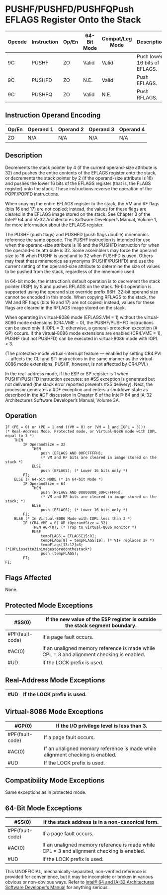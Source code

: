 # PUSHF/PUSHFD/PUSHFQ**Push EFLAGS Register Onto the Stack**

| Opcode | Instruction | Op/En | 64-Bit Mode | Compat/Leg Mode | Description                   |
| ------ | ----------- | ----- | ----------- | --------------- | ----------------------------- |
| 9C     | PUSHF       | ZO    | Valid       | Valid           | Push lower 16 bits of EFLAGS. |
| 9C     | PUSHFD      | ZO    | N.E.        | Valid           | Push EFLAGS.                  |
| 9C     | PUSHFQ      | ZO    | Valid       | N.E.            | Push RFLAGS.                  |

## Instruction Operand Encoding

| Op/En | Operand 1 | Operand 2 | Operand 3 | Operand 4 |
| ----- | --------- | --------- | --------- | --------- |
| ZO    | N/A       | N/A       | N/A       | N/A       |

## Description

Decrements the stack pointer by 4 (if the current operand-size attribute is 32) and pushes the entire contents of the EFLAGS register onto the stack, or decrements the stack pointer by 2 (if the operand-size attribute is 16) and pushes the lower 16 bits of the EFLAGS register (that is, the FLAGS register) onto the stack. These instructions reverse the operation of the POPF/POPFD instructions.

When copying the entire EFLAGS register to the stack, the VM and RF flags (bits 16 and 17) are not copied; instead, the values for these flags are cleared in the EFLAGS image stored on the stack. See Chapter 3 of the Intel® 64 and IA-32 Architectures Software Developer’s Manual, Volume 1, for more information about the EFLAGS register.

The PUSHF (push flags) and PUSHFD (push flags double) mnemonics reference the same opcode. The PUSHF instruction is intended for use when the operand-size attribute is 16 and the PUSHFD instruction for when the operand-size attribute is 32. Some assemblers may force the operand size to 16 when PUSHF is used and to 32 when PUSHFD is used. Others may treat these mnemonics as synonyms (PUSHF/PUSHFD) and use the current setting of the operand-size attribute to determine the size of values to be pushed from the stack, regardless of the mnemonic used.

In 64-bit mode, the instruction’s default operation is to decrement the stack pointer (RSP) by 8 and pushes RFLAGS on the stack. 16-bit operation is supported using the operand size override prefix 66H. 32-bit operand size cannot be encoded in this mode. When copying RFLAGS to the stack, the VM and RF flags (bits 16 and 17) are not copied; instead, values for these flags are cleared in the RFLAGS image stored on the stack.

When operating in virtual-8086 mode (EFLAGS.VM = 1) without the virtual-8086 mode extensions (CR4.VME = 0), the PUSHF/PUSHFD instructions can be used only if IOPL = 3; otherwise, a general-protection exception (#​​​​GP) occurs. If the virtual-8086 mode extensions are enabled (CR4.VME = 1), PUSHF (but not PUSHFD) can be executed in virtual-8086 mode with IOPL < 3.

(The protected-mode virtual-interrupt feature — enabled by setting CR4.PVI — affects the CLI and STI instructions in the same manner as the virtual-8086 mode extensions. PUSHF, however, is not affected by CR4.PVI.)

In the real-address mode, if the ESP or SP register is 1 when PUSHF/PUSHFD instruction executes: an #​​​​​SS exception is generated but not delivered (the stack error reported prevents #​​​​​SS delivery). Next, the processor generates a #​DF exception and enters a shutdown state as described in the #​DF discussion in Chapter 6 of the Intel® 64 and IA-32 Architectures Software Developer’s Manual, Volume 3A.

## Operation

```
IF (PE = 0) or (PE = 1 and ((VM = 0) or (VM = 1 and IOPL = 3)))
(* Real-Address Mode, Protected mode, or Virtual-8086 mode with IOPL equal to 3 *)
    THEN
        IF OperandSize = 32
            THEN
                push (EFLAGS AND 00FCFFFFH);
                (* VM and RF bits are cleared in image stored on the stack *)
            ELSE
                push (EFLAGS); (* Lower 16 bits only *)
        FI;
    ELSE IF 64-bit MODE (* In 64-bit Mode *)
        IF OperandSize = 64
            THEN
                push (RFLAGS AND 00000000_00FCFFFFH);
                (* VM and RF bits are cleared in image stored on the stack; *)
            ELSE
                push (EFLAGS); (* Lower 16 bits only *)
        FI;
    ELSE (* In Virtual-8086 Mode with IOPL less than 3 *)
        IF (CR4.VME = 0) OR (OperandSize = 32)
            THEN #​​​​GP(0); (* Trap to virtual-8086 monitor *)
            ELSE
                tempFLAGS = EFLAGS[15:0];
                tempFLAGS[9] = tempFLAGS[19]; (* VIF replaces IF *)
                tempFlags[13:12]=3; (*IOPLissetto3inimagestoredonthestack*)
                push (tempFLAGS);
        FI;
FI;

```

## Flags Affected

None.

## Protected Mode Exceptions

| \#​​​​​SS(0)      | If the new value of the ESP register is outside the stack segment boundary.               |
| ----------------- | ----------------------------------------------------------------------------------------- |
| \#​PF(fault-code) | If a page fault occurs.                                                                   |
| \#​AC(0)          | If an unaligned memory reference is made while CPL = 3 and alignment checking is enabled. |
| #​​​UD            | If the LOCK prefix is used.                                                               |

## Real-Address Mode Exceptions

| #​​​UD | If the LOCK prefix is used. |
| ------ | --------------------------- |

## Virtual-8086 Mode Exceptions

| \#​​​​GP(0)       | If the I/O privilege level is less than 3.                                    |
| ----------------- | ----------------------------------------------------------------------------- |
| \#​PF(fault-code) | If a page fault occurs.                                                       |
| \#​AC(0)          | If an unaligned memory reference is made while alignment checking is enabled. |
| #​​​UD            | If the LOCK prefix is used.                                                   |

## Compatibility Mode Exceptions

Same exceptions as in protected mode.

## 64-Bit Mode Exceptions

| \#​​​​​SS(0)      | If the stack address is in a non-canonical form.                                          |
| ----------------- | ----------------------------------------------------------------------------------------- |
| \#​PF(fault-code) | If a page fault occurs.                                                                   |
| \#​AC(0)          | If an unaligned memory reference is made while CPL = 3 and alignment checking is enabled. |
| #​​​UD            | If the LOCK prefix is used.                                                               |

This UNOFFICIAL, mechanically-separated, non-verified reference is provided for convenience, but it may be
incomplete or broken in various obvious or non-obvious
ways. Refer to [Intel® 64 and IA-32 Architectures Software Developer’s Manual](https://software.intel.com/en-us/download/intel-64-and-ia-32-architectures-sdm-combined-volumes-1-2a-2b-2c-2d-3a-3b-3c-3d-and-4) for anything serious.
